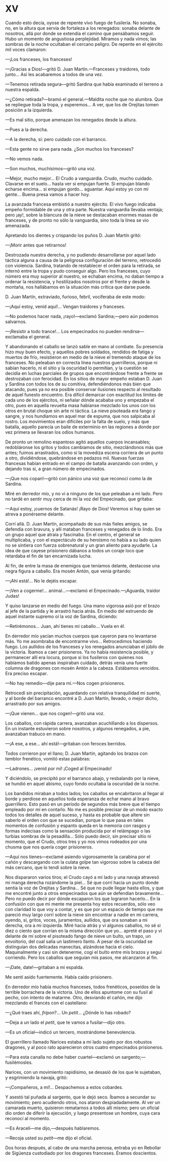 # XV

Cuando esto decía, oyose de repente vivo fuego de fusilería. No sonaba, no, en
la altura que servía de fortaleza a los renegados: sonaba delante de nosotros,
allá por donde se extendía el camino que pensábamos seguir. Hubo un momento de
angustiosa perplejidad. Miramos y nada vimos; las sombras de la noche ocultaban
el cercano peligro. De repente en el ejército mil voces clamaron:

—¡Los franceses, los franceses!

—¡Gracias a Dios!—gritó D. Juan Martín.—Franceses y traidores, todo junto...
Así les acabaremos a todos de una vez.

—Tenemos retirada segura—gritó Sardina que había examinado el terreno a nuestra
espalda.

—¿Cómo retirada?—bramó el general.—Maldita noche que no alumbra. Que se
repliegue toda la tropa, y esperemos... A ver, que los de Orejitas tomen
posición a la izquierda.

—Es mal sitio, porque amenazan los renegados desde la altura.

—Pues a la derecha.

—A la derecha, sí: pero cuidado con el barranco.

—Esta gente no sirve para nada. ¿Son muchos los franceses?

—No vemos nada.

—Son muchos, muchísimos—gritó una voz.

—Mejor, mucho mejor... El Crudo a vanguardia. Crudo, mucho cuidado. Clavarse en
el suelo... hasta ver si empujan fuerte. Si empujan blando echarse encima... si
empujan gordo... aguantar. Aquí estoy yo con mi gente... Buena presa vamos
a hacer hoy.

La avanzada francesa embistió a nuestro ejército. El vivo fuego indicaba empeño
formidable de una y otra parte. Nuestra vanguardia llevaba ventaja; pero ¡ay!,
sobre la blancura de la nieve se destacaban enormes masas de franceses, y de
pronto no sólo la vanguardia, sino toda la línea se vio amenazada.

Apretando los dientes y crispando los puños D. Juan Martín gritó:

—¡Morir antes que retirarnos!

Destrozada nuestra derecha, y no pudiendo desarrollarse por aquel lado táctica
alguna a causa de la peligrosa configuración del terreno, retrocedió con
violencia. Sardina, tratando de restablecer el orden para la retirada, se
internó entre la tropa y pudo conseguir algo. Pero los franceses, cuyo número
era muy superior al nuestro, se echaban encima, no daban tiempo a ordenar la
resistencia, y hostilizados nosotros por el frente y desde la montaña, nos
hallábamos en la situación más crítica que darse puede.

D. Juan Martín, extraviado, furioso, febril, vociferaba de este modo:

—¡Aquí estoy, venid aquí!... Vengan traidores y franceses.

—No podemos hacer nada, ¡rayo!—exclamó Sardina;—pero aún podemos salvarnos.

—¡Resistir a todo trance!... Los empecinados no pueden rendirse—exclamaba el
general.

Y abandonando el caballo se lanzó sable en mano al combate. Su presencia hizo
muy buen efecto, y aquellos pobres soldados, rendidos de fatiga y muertos de
frío, resistieron en medio de la nieve el tremendo ataque de los franceses. No
peleaban en correcta línea nuestros guerrilleros, porque ni sabían hacerlo, ni
el sitio y la oscuridad lo permitían, y la cuestión se decidía en luchas
parciales de grupos que encontrándose frente a frente se destrozaban con
ferocidad. En los sitios de mayor empeño estaban D. Juan y Sardina con todos
los de su comitiva, defendiéndonos más bien que atacando, pues ya no era
posible conservar ilusiones respecto al resultado de aquel funesto encuentro.
Era difícil demarcar con exactitud los límites de cada uno de los ejércitos, ni
señalar dónde acababa uno y empezaba el otro, pues en aquella revuelta masa
habíanse mezclado los unos con los otros en brutal choque sin arte ni táctica.
La nieve pisoteada era fango y sangre, y nos hundíamos en aquel mar de espuma,
que nos salpicaba al rostro. Los movimientos eran difíciles por la falta de
suelo, y más que batalla, aquello parecía un baile de exterminio en las
regiones a donde por vez primera se llevaran los odios humanos.

De pronto un remolino espantoso agitó aquellos cuerpos incansables;
redobláronse los gritos y todos cambiamos de sitio, mezclándonos más que antes;
fuimos arrastrados, como si la movediza escena corriera de un punto a otro,
dividiéndose, quebrándose en pedazos mil. Nuevas fuerzas francesas habían
entrado en el campo de batalla avanzando con orden, y dejando tras sí, a gran
número de empecinados.

—¡Que nos copan!—gritó con pánico una voz que reconocí como la de Sardina.

Miré en derredor mío, y no vi a ninguno de los que peleaban a mi lado. Pero no
tardé en sentir muy cerca de mí la voz del Empecinado, que gritaba:

—Aquí estoy, ¡cuernos de Satanás! ¡Rayo de Dios! Veremos si hay quien se atreva
a ponérseme delante.

Corrí allá. D. Juan Martín, acompañado de sus más fieles amigos, se defendía
con bravura, y allí mataban franceses y renegados de lo lindo. Era un grupo
aquel que atraía y fascinaba. En el centro, el general se multiplicaba, y con
el espectáculo de su heroísmo no había a su lado quien no se sintiera con
fuerza sobrenatural y un gran aliento para ayudarle. La idea de que cayese
prisionero dábanos a todos un coraje loco que retardaba el fin de tan
encarnizada lucha.

Al fin, de entre la masa de enemigos que teníamos delante, destacose una negra
figura a caballo. Era mosén Antón, que venía gritando:

—¡Ahí está!... No le dejéis escapar.

—¡Ven a cogerme!... animal...—exclamó el Empecinado.—¡Aguarda, traidor Judas!

Y quiso lanzarse en medio del fuego. Una mano vigorosa asió por el brazo
al jefe de la partida y le arrastró hacia atrás. En medio del estruendo de aquel
instante supremo oí la voz de Sardina, diciendo:

—Retirémonos... Juan, ahí tienes mi caballo... Vuela en él.

En derredor mío yacían muchos cuerpos que cayeron para no levantarse más. Yo me
asombraba de encontrarme vivo... Retrocedimos haciendo fuego. Los aullidos de
los franceses y los renegados anunciaban el júbilo de la victoria. Íbamos
a caer prisioneros. Ya no había resistencia posible, y permanecer allí era
locura, porque si los fusileros con quienes nos habíamos batido apenas
inspiraban cuidado, detrás venía una fuerte columna de dragones con mosén Antón
a la cabeza. Estábamos vencidos. Era preciso escapar.

—No hay remedio—dije para mí.—Nos cogen prisioneros.

Retrocedí sin precipitación, aguardando con relativa tranquilidad mi suerte,
y al borde del barranco encontré a D. Juan Martín, llevado, o mejor dicho,
arrastrado por sus amigos.

—¡Que vienen... que nos cogen!—gritó una voz.

Los caballos, con rápida carrera, avanzaban acuchillando a los dispersos. En un
instante estuvieron sobre nosotros, y algunos renegados, a pie, avanzaban
trabuco en mano.

—¡A ese, a ese... ahí está!—gritaban con feroces berridos.

Todos corrieron por el llano; D. Juan Martín, agitando los brazos con temblor
frenético, vomitó estas palabras:

—Ladrones... ¡venid por mí! ¡Coged al Empecinado!

Y diciéndolo, se precipitó por el barranco abajo, y resbalando por la nieve, se
hundió en aquel abismo, cuyo fondo ocultaba la oscuridad de la noche.

Los bandidos miraban a todos lados; los caballos se encabritaron al llegar
al borde y perdiose en aquellos toda esperanza de echar mano al bravo
guerrillero. Esto pasó en un período de segundos más breve que el tiempo
empleado por mí en contarlo. No me es posible precisar de un modo exacto
todos los detalles de aquel suceso, y hasta es probable que altere sin saberlo
el orden con que se sucedían, porque lo que pasa en tales momentos de
confusión y espanto queda en la memoria con rasgos y formas indecisas como
la sensación producida por el relámpago o las turbias sombras de la
pesadilla... Sólo puedo decir, sin precisar sitio ni momento, que el Crudo,
otros tres y yo nos vimos rodeados por una chusma que nos quería coger
prisioneros.

—Aquí nos tienes—exclamé asiendo vigorosamente la carabina por el cañón
y descargando con la culata golpe tan vigoroso sobre la cabeza del más
cercano, que lo tendí sobre la nieve.

Nos dispararon varios tiros; el Crudo cayó a mi lado y una navaja atravesó mi
manga derecha rozándome la piel... Sé que corrí hacia un punto donde sentía la
voz de Orejitas y Sardina... Sé que no pude llegar hasta ellos, y que me
encontré junto a otros empecinados que aún se defendían bravamente... Pero no
puedo decir por dónde escaparon los que lograron hacerlo... En la confusión con
que mi mente me presenta hoy estos recuerdos, sólo veo con claridad lo que voy
a contar, y es que por un espacio de tiempo que me pareció muy largo corrí
sobre la nieve sin encontrar a nadie en mi carrera, oyendo, sí, gritos, voces,
juramentos, aullidos, que ora sonaban a mi derecha, ora a mi izquierda. Miré
hacia atrás y vi algunos caballos, no sé si diez o ciento que corrían en la
misma dirección que yo... apreté el paso y vi delante de mí sobre el pisoteado
fango de nieve un bulto, un trapo, un envoltorio, del cual salía un lastimero
llanto. A pesar de la oscuridad se distinguían dos delicadas manecitas,
alzándose hacia el cielo. Maquinalmente y casi sin detenerme, cogí el bulto
entre mis brazos y seguí corriendo. Pero los caballos que seguían mis pasos, me
alcanzaron al fin.

—¡Date, date!—gritaban a mi espalda.

Me sentí asido fuertemente. Había caído prisionero.

En derredor mío había muchos franceses, todos frenéticos, poseídos de la
terrible borrachera de la victoria. Uno de ellos apuntome con su fusil al
pecho, con intento de matarme. Otro, desviando el cañón, me dijo mezclando el
francés con el castellano:

—¿Qué traes ahí, *fripon*?... Un *petit*... ¿Dónde lo has robado?

—Deja a un lado el *petit*, que te vamos a fusilar—dijo otro.

—Es un oficial—indicó un tercero, mostrándome benevolencia.

El guerrillero llamado Narices estaba a mi lado sujeto por dos robustos
dragones, y al poco rato aparecieron otros cuatro empecinados prisioneros.

—Para esta canalla no debe haber cuartel—exclamó un sargento;—fusilémosles.

Narices, con un movimiento rapidísimo, se desasió de los que le sujetaban,
y esgrimiendo la navaja, gritó:

—¡Compañeros, a mí!... Despachemos a estos cobardes.

Y asestó tal puñada al sargento, que le dejó seco. Íbamos a secundar su
movimiento; pero acudiendo otros, nos ataron despiadadamente. Al ver un
camarada muerto, quisieron rematarnos a todos allí mismo; pero un oficial dio
orden de diferir la ejecución, y luego presentose un hombre, cuya cara reconocí
al momento.

—Es Araceli—me dijo,—después hablaremos.

—Recoja usted su *petit*—me dijo el oficial.

Dos horas después, al cabo de una marcha penosa, entraba yo en Rebollar de
Sigüenza custodiado por los dragones franceses. Éramos doscientos.
